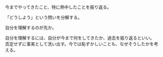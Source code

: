 今までやってきたこと、特に熱中したことを振り返る。

「どうしよう」という問いを分解する。

自分を理解するのが先か。

自分を理解するには、自分が今まで何をしてきたか、過去を振り返るといい。
否定せずに事実として洗い出す。今では恥ずかしいことも、なぜそうしたかを考える。
